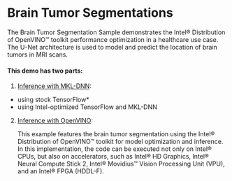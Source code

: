 # Brain Tumor Segmentations

The Brain Tumor Segmentation Sample demonstrates the Intel® Distribution of OpenVINO™ toolkit performance optimization in a healthcare use case. The U-Net architecture is used to model and predict the location of brain tumors in MRI scans.

#### This demo has two parts:

1. [Inference with MKL-DNN](Brain_Tumor_Segmentation_MKL-DNN):

  * using stock TensorFlow*
  * using Intel-optimized TensorFlow and MKL-DNN


2. [Inference with OpenVINO](Brain_Tumor_Segmentation_OpenVINO):

    This example features the brain tumor segmentation using the Intel® Distribution of OpenVINO™ toolkit for model optimization and inference. In this implementation, the code can be executed not only on Intel® CPUs, but also on accelerators, such as Intel® HD Graphics, Intel® Neural Compute Stick 2, Intel® Movidius™ Vision Processing Unit (VPU), and an Intel® FPGA (HDDL-F).

